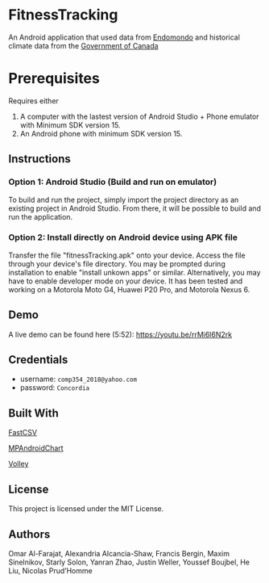 # FitnessTracking

An Android application that used data from [Endomondo](https://www.endomondo.com/) and
historical climate data from the [Government of Canada](http://climate.weather.gc.ca/)

# Prerequisites
Requires either

1. A computer with the lastest version of Android Studio + Phone emulator with Minimum SDK version 15.
2. An Android phone with minimum SDK version 15.

## Instructions

### Option 1: Android Studio (Build and run on emulator)
To build and run the project, simply import the project directory as an existing project in Android Studio. From there, it will be possible to build and run the application.

### Option 2: Install directly on Android device using APK file
Transfer the file "fitnessTracking.apk" onto your device. Access the file through your device's file directory. You may be prompted during installation to enable "install unkown apps" or similar. Alternatively, you may have to enable developer mode on your device. It has been tested and working on a Motorola Moto G4, Huawei P20 Pro, and Motorola Nexus 6.

## Demo
A live demo can be found here (5:52): https://youtu.be/rrMi6l6N2rk

## Credentials

- username: `comp354_2018@yahoo.com`
- password: `Concordia`

## Built With

[FastCSV](https://github.com/osiegmar/FastCSV)

[MPAndroidChart](https://github.com/PhilJay/MPAndroidChart)

[Volley](https://github.com/google/volley)

## License
This project is licensed under the MIT License.

## Authors
  Omar Al-Farajat, Alexandria Alcancia-Shaw, Francis Bergin,
  Maxim Sinelnikov, Starly Solon, Yanran Zhao, Justin Weller, 
  Youssef Boujbel, He Liu, Nicolas Prud’Homme
